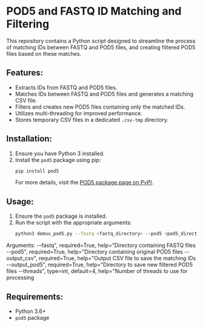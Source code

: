 # POD5 and FASTQ ID Matching and Filtering

This repository contains a Python script designed to streamline the process of matching IDs between FASTQ and POD5 files, and creating filtered POD5 files based on these matches.

## Features:
- Extracts IDs from FASTQ and POD5 files.
- Matches IDs between FASTQ and POD5 files and generates a matching CSV file.
- Filters and creates new POD5 files containing only the matched IDs.
- Utilizes multi-threading for improved performance.
- Stores temporary CSV files in a dedicated `.csv-tmp` directory.

## Installation:
1. Ensure you have Python 3 installed.
2. Install the `pod5` package using pip:
   ```bash
   pip install pod5
   ```
   For more details, visit the [POD5 package page on PyPI](https://pypi.org/project/pod5/).

## Usage:
1. Ensure the `pod5` package is installed.
2. Run the script with the appropriate arguments:
   ```bash
   python3 demux_pod5.py --fastq <fastq_directory> --pod5 <pod5_directory> --output_csv <output_csv_file> --output_pod5 <output_pod5_directory> --threads <number_of_threads>
   ```

  Arguments:
    --fastq", required=True, help="Directory containing FASTQ files
    --pod5", required=True, help="Directory containing original POD5 files
    --output_csv", required=True, help="Output CSV file to save the matching IDs
    --output_pod5", required=True, help="Directory to save new filtered POD5 files
    --threads", type=int, default=4, help="Number of threads to use for processing

## Requirements:
- Python 3.6+
- `pod5` package
